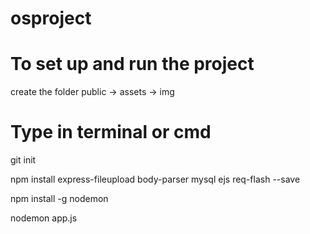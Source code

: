 # osproject


# To set up and run the project

create the folder public -> assets -> img

# Type in terminal or cmd
git init

npm install express-fileupload body-parser mysql ejs req-flash --save

npm install -g nodemon

nodemon app.js
